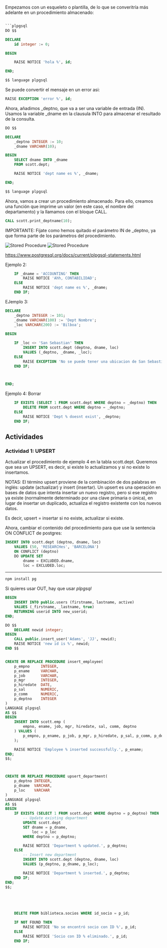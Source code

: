

Empezamos con un esqueleto o plantilla, de lo que se converitría más adelante en un procedimiento almacenado:

```sql

```plpgsql
DO $$

DECLARE
	id integer := 0;

BEGIN

	RAISE NOTICE 'hola %', id;

END;

$$ language plpgsql
```

Se puede convertir el mensaje en un error asi:
```sql
RAISE EXCEPTION 'error %', id;
```

Ahora, añadimos _deptno, que va a ser una variable de entrada (IN). Usamos la variable _dname en la clausula INTO para almacenar el resultado de la consulta.

```sql
DO $$

DECLARE
	_deptno INTEGER := 10;
	_dname VARCHAR(10);

BEGIN
	SELECT dname INTO _dname
	FROM scott.dept;

	RAISE NOTICE 'dept name es %', _dname;

END;

$$ language plpgsql

```

Ahora, vamos a crear un procedimiento almacenado. Para ello, creamos una función que imprime un valor (en este caso, el nombre del departamento) y la llamamos con el bloque CALL.

```sql
CALL scott.print_deptname(10);
```

IMPORTANTE: Fijate como hemos quitado el parámetro IN de _deptno, ya que forma parte de los parámetros del procedimiento.

![Stored Procedure](../../x-assets/0491/sp1.png)
![Stored Procedure](../../x-assets/0491/sp2.png)


https://www.postgresql.org/docs/current/plpgsql-statements.html

Ejemplo 2:
```sql
	IF _dname = 'ACCOUNTING' THEN
		RAISE NOTICE 'Ahh, CONTABILIDAD';
	ELSE
		RAISE NOTICE 'dept name es %', _dname;
	END IF;

```

EJemplo 3:
```sql
DECLARE
	_deptno INTEGER := 101;
	_dname VARCHAR(100) := 'Dept Nombre';
	_loc VARCHAR(200) := 'Bilboa';
	
BEGIN

	IF _loc <> 'San Sebastian' THEN
		INSERT INTO scott.dept (deptno, dname, loc)
		VALUES (_deptno, _dname, _loc);
	ELSE
		RAISE EXCEPTION 'No se puede tener una ubicacion de San Sebastian';
	END IF;

	

END;

```
Ejemplo 4: Borrar
```sql
	IF EXISTS (SELECT 1 FROM scott.dept WHERE deptno = _deptno) THEN
		DELETE FROM scott.dept WHERE deptno = _deptno;
	ELSE
		RAISE NOTICE 'Dept % doesnt exist', _deptno;
	END IF;
```

## Actividades

### Actividad 1: UPSERT
Actualizar el procedimiento de ejemplo 4 en la tabla scott.dept. Queremos que sea un UPSERT, es decir, si existe lo actualizamos y si no existe lo insertamos.

NOTAS:
El término upsert proviene de la combinación de dos palabras en inglés: update (actualizar) y insert (insertar). Un upsert es una operación en bases de datos que intenta insertar un nuevo registro, pero si ese registro ya existe (normalmente determinado por una clave primaria o única), en lugar de insertar un duplicado, actualiza el registro existente con los nuevos datos.

Es decir, upsert = insertar si no existe, actualizar si existe.

Ahora, cambiar el contenido del procedimiento para que use la sentencia ON CONFLICT de postgres:
```sql
INSERT INTO scott.dept (deptno, dname, loc)
	VALUES (50, 'RESEARCHes', 'BARCELONA')
	ON CONFLICT (deptno)
	DO UPDATE SET
	    dname = EXCLUDED.dname,
	    loc = EXCLUDED.loc;

```


---


```bash
npm install pg

```

Si quieres usar OUT, hay que usar *plpgsql*
```sql
BEGIN
    INSERT INTO public.users (firstname, lastname, active)
    VALUES (_firstname, _lastname, true)
    RETURNING userid INTO new_userid;
END;
```

```sql
DO $$
	DECLARE newid integer;
BEGIN
	CALL public.insert_user('Adams', 'JJ', newid);
	RAISE NOTICE 'new id is %', newid;
END $$
```


```sql

CREATE OR REPLACE PROCEDURE insert_employee(
    p_empno     INTEGER,
    p_ename     VARCHAR,
    p_job       VARCHAR,
    p_mgr       INTEGER,
    p_hiredate  DATE,
    p_sal       NUMERIC,
    p_comm      NUMERIC,
    p_deptno    INTEGER
)
LANGUAGE plpgsql
AS $$
BEGIN
    INSERT INTO scott.emp (
        empno, ename, job, mgr, hiredate, sal, comm, deptno
    ) VALUES (
        p_empno, p_ename, p_job, p_mgr, p_hiredate, p_sal, p_comm, p_deptno
    );

    RAISE NOTICE 'Employee % inserted successfully.', p_ename;
END;
$$;



CREATE OR REPLACE PROCEDURE upsert_department(
    p_deptno INTEGER,
    p_dname  VARCHAR,
    p_loc    VARCHAR
)
LANGUAGE plpgsql
AS $$
BEGIN
    IF EXISTS (SELECT 1 FROM scott.dept WHERE deptno = p_deptno) THEN
        -- Update existing department
        UPDATE scott.dept
        SET dname = p_dname,
            loc = p_loc
        WHERE deptno = p_deptno;

        RAISE NOTICE 'Department % updated.', p_deptno;
    ELSE
        -- Insert new department
        INSERT INTO scott.dept (deptno, dname, loc)
        VALUES (p_deptno, p_dname, p_loc);

        RAISE NOTICE 'Department % inserted.', p_deptno;
    END IF;
END;
$$;





	DELETE FROM biblioteca.socios WHERE id_socio = p_id;

    IF NOT FOUND THEN
        RAISE NOTICE 'No se encontró socio con ID %', p_id;
    ELSE
        RAISE NOTICE 'Socio con ID % eliminado.', p_id;
    END IF;



```